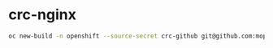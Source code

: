 # crc-nginx

```bash
oc new-build -n openshift --source-secret crc-github git@github.com:mopanowicz/crc.git --context-dir s2i/crc-nginx --name crc-nginx
```
